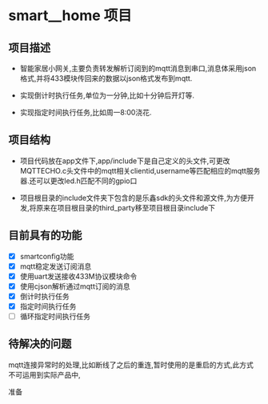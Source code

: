 # smart__home 项目

## 项目描述

- 智能家居小网关,主要负责转发解析订阅到的mqtt消息到串口,消息体采用json格式,并将433模块传回来的数据以json格式发布到mqtt.

- 实现倒计时执行任务,单位为一分钟,比如十分钟后开灯等.

- 实现指定时间执行任务,比如周一8:00浇花.

## 项目结构

- 项目代码放在app文件下,app/include下是自己定义的头文件,可更改MQTTECHO.c头文件中的mqtt相关clientid,username等匹配相应的mqtt服务器.还可以更改led.h匹配不同的gpio口

- 项目根目录的include文件夹下包含的是乐鑫sdk的头文件和源文件,为方便开发,将原来在项目根目录的third_party移至项目根目录include下

## 目前具有的功能

- [x] smartconfig功能
- [x] mqtt稳定发送订阅消息
- [x] 使用uart发送接收433M协议模块命令
- [x] 使用cjson解析通过mqtt订阅的消息
- [x] 倒计时执行任务
- [x] 指定时间执行任务
- [ ] 循环指定时间执行任务

## 待解决的问题

mqtt连接异常时的处理,比如断线了之后的重连,暂时使用的是重启的方式,此方式不可运用到实际产品中,

准备